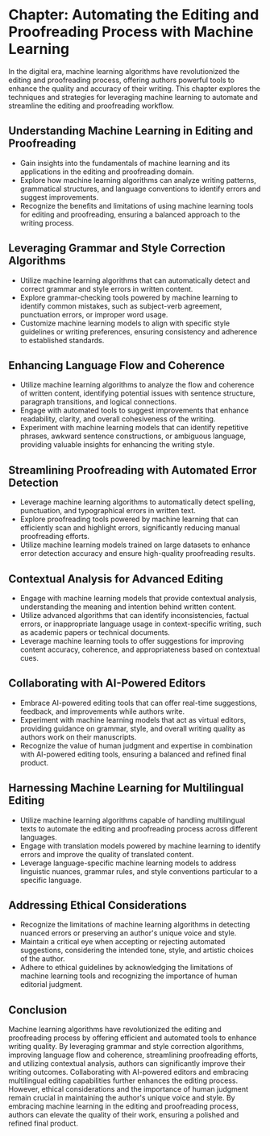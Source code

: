 Chapter: Automating the Editing and Proofreading Process with Machine Learning
==============================================================================

In the digital era, machine learning algorithms have revolutionized the editing and proofreading process, offering authors powerful tools to enhance the quality and accuracy of their writing. This chapter explores the techniques and strategies for leveraging machine learning to automate and streamline the editing and proofreading workflow.

Understanding Machine Learning in Editing and Proofreading
----------------------------------------------------------

* Gain insights into the fundamentals of machine learning and its applications in the editing and proofreading domain.
* Explore how machine learning algorithms can analyze writing patterns, grammatical structures, and language conventions to identify errors and suggest improvements.
* Recognize the benefits and limitations of using machine learning tools for editing and proofreading, ensuring a balanced approach to the writing process.

Leveraging Grammar and Style Correction Algorithms
--------------------------------------------------

* Utilize machine learning algorithms that can automatically detect and correct grammar and style errors in written content.
* Explore grammar-checking tools powered by machine learning to identify common mistakes, such as subject-verb agreement, punctuation errors, or improper word usage.
* Customize machine learning models to align with specific style guidelines or writing preferences, ensuring consistency and adherence to established standards.

Enhancing Language Flow and Coherence
-------------------------------------

* Utilize machine learning algorithms to analyze the flow and coherence of written content, identifying potential issues with sentence structure, paragraph transitions, and logical connections.
* Engage with automated tools to suggest improvements that enhance readability, clarity, and overall cohesiveness of the writing.
* Experiment with machine learning models that can identify repetitive phrases, awkward sentence constructions, or ambiguous language, providing valuable insights for enhancing the writing style.

Streamlining Proofreading with Automated Error Detection
--------------------------------------------------------

* Leverage machine learning algorithms to automatically detect spelling, punctuation, and typographical errors in written text.
* Explore proofreading tools powered by machine learning that can efficiently scan and highlight errors, significantly reducing manual proofreading efforts.
* Utilize machine learning models trained on large datasets to enhance error detection accuracy and ensure high-quality proofreading results.

Contextual Analysis for Advanced Editing
----------------------------------------

* Engage with machine learning models that provide contextual analysis, understanding the meaning and intention behind written content.
* Utilize advanced algorithms that can identify inconsistencies, factual errors, or inappropriate language usage in context-specific writing, such as academic papers or technical documents.
* Leverage machine learning tools to offer suggestions for improving content accuracy, coherence, and appropriateness based on contextual cues.

Collaborating with AI-Powered Editors
-------------------------------------

* Embrace AI-powered editing tools that can offer real-time suggestions, feedback, and improvements while authors write.
* Experiment with machine learning models that act as virtual editors, providing guidance on grammar, style, and overall writing quality as authors work on their manuscripts.
* Recognize the value of human judgment and expertise in combination with AI-powered editing tools, ensuring a balanced and refined final product.

Harnessing Machine Learning for Multilingual Editing
----------------------------------------------------

* Utilize machine learning algorithms capable of handling multilingual texts to automate the editing and proofreading process across different languages.
* Engage with translation models powered by machine learning to identify errors and improve the quality of translated content.
* Leverage language-specific machine learning models to address linguistic nuances, grammar rules, and style conventions particular to a specific language.

Addressing Ethical Considerations
---------------------------------

* Recognize the limitations of machine learning algorithms in detecting nuanced errors or preserving an author's unique voice and style.
* Maintain a critical eye when accepting or rejecting automated suggestions, considering the intended tone, style, and artistic choices of the author.
* Adhere to ethical guidelines by acknowledging the limitations of machine learning tools and recognizing the importance of human editorial judgment.

Conclusion
----------

Machine learning algorithms have revolutionized the editing and proofreading process by offering efficient and automated tools to enhance writing quality. By leveraging grammar and style correction algorithms, improving language flow and coherence, streamlining proofreading efforts, and utilizing contextual analysis, authors can significantly improve their writing outcomes. Collaborating with AI-powered editors and embracing multilingual editing capabilities further enhances the editing process. However, ethical considerations and the importance of human judgment remain crucial in maintaining the author's unique voice and style. By embracing machine learning in the editing and proofreading process, authors can elevate the quality of their work, ensuring a polished and refined final product.
